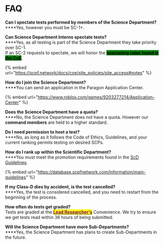 # FAQ

**Can I spectate tests performed by members of the Science Department?**\
****Yes, however you must be SC-1+.

**Can Science Department Interns spectate tests?**\
****Yes, as all testing is part of the Science Department they take priority over SC-1.\
If an SC-2 requests to spectate, we will honor the [<mark style="background-color:green;">**spectating rules found in the CoE**</mark>](https://scpf.network/docs/coe/site\_policies/site\_access#notes).

{% embed url="https://scpf.network/docs/coe/site_policies/site_access#notes" %}

**How do I join the Science Department?**\
****You can send an application in the Paragon Application Center.

{% embed url="https://www.roblox.com/games/9203277214/Application-Center" %}

**Does the Science Department have a quota?**\
****No, the Science Department does not have a quota. However our **command members** are held to a higher standard.

**Do I need permission to host a test?**\
****No, as long as it follows the Code of Ethics, Guidelines, and your current ranking permits testing on desired SCPs.

**How do I rank up within the Scientific Department?**\
****You must meet the promotion requirements found in the [ScD Guidelines](main-guidelines.md).

{% embed url="https://database.scpfnetwork.com/information/main-guidelines" %}

**If my Class-D dies by accident, is the test cancelled?**\
****Yes, the test is considered cancelled, and you need to restart from the beginning of the process.

**How often do tests get graded?**\
Tests are graded at the [<mark style="color:purple;">**Lead Researcher's**</mark>](../induction/authors.md) Convenience. We try to ensure we get tests read within 36 hours of being submitted.

**Will the Science Department have more Sub-Departments?**\
****Yes, the Science Department has plans to create Sub-Departments in the future.
